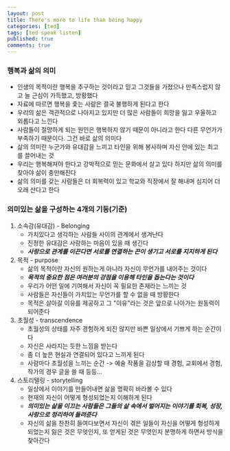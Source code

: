 ```yaml
---
layout: post
title: There's more to life than being happy
categories: [ted]
tags: [ted speak listen]
published: true
comments: true
---
```


### 행복과 삶의 의미
- 인생의 목적이란 행복을 추구하는 것이라고 믿고 그것들을 가졌으나 만족스럽지 않고 늘 근심이 가득했고, 방황했다 
- 자료에 따르면 행복을 좇는 사람은 결국 불행하게 된다고 한다
- 우리의 삶은 객관적으로 나아지고 있지만 더 많은 사람들이 희망을 잃고 우울하고 외롭다고 느낀다
- 사람들이 절망하게 되는 원인은 행복하지 않기 때문이 아니라고 한다 다른 무언가가 부족하기 때문이다. 그건 바로 삶의 의미다
- 삶의 의미란 누군가와 유대감을 느끼고 타인을 위해 봉사하며 자신 안에 있는 최고를 끌어내는 것
- 우리는 행복해져야 한다고 강박적으로 믿는 문화에서 살고 있다 하지만 삶의 의미를 찾아야 삶이 충만해진다
- 삶의 의미를 갖는 사람들은 더 회복력이 있고 학교와 직장에서 잘 해내며 심지어 더 오래 산다고 한다

### 의미있는 삶을 구성하는 4개의 기둥(기준)
1. 소속감(유대감) - Belonging
    - 가치있다고 생각하는 사람들 사이의 관계에서 생겨난다
    - 진정한 유대감은 사랑하는 마음이 있을 때 생긴다
    - ***사랑으로 관계를 이끈다면 서로를 연결하는 끈이 생기고 서로를 지지하게 된다***
2. 목적 - purpose
    - 삶의 목적이란 자신의 원하는게 아니라 자신이 무언가를 내어주는 것이다
    - ***목적의 중요한 점은 여러분의 강점을 이용해 타인을 돕는다는 것이다***
    - 우리가 어떤 일에 기여해서 자신이 꼭 필요한 존재라는 느끼는 것
    - 사람들은 자신들이 가치있는 무언가를 할 수 없을 때 방황한다
    - 목적은 살아갈 이유를 제공하고 그 "이유"라는 것은 앞으로 나아가는 원동력이 되어준다
3. 초월성 - transcendence
    - 초월성의 상태를 자주 경험하게 되진 않지만 바쁜 일상에서 기쁘게 하는 순간이다
    - 자신은 사라지는 듯한 느낌을 받는다
    - 좀 더 높은 현실과 연결되어 있다고 느끼게 된다
    - 사람마다 초월성을 느끼는 순간 -> 예술 작품을 감상할 때 경험, 교회에서 경험, 작가의 경우 글을 쓸 때 등등...
4. 스토리텔링 - storytelling
    - 일상에서 이야기를 만들어내면 삶을 명확히 바라볼 수 있다
    - 현재의 자신이 어떻게 형성되었는지 이해하게 된다
    - ***의미있는 삶을 이끄는 사람들은 그들의 삶 속에서 벌어지는 이야기를 회복, 성장, 사랑으로 정리하여 들려준다***
    - 자신의 삶을 찬찬히 들여다보면서 자신이 겪은 일들이 자신을 어떻게 형성하게 되었는지 잃은 것은 무엇인지, 또 얻게된 것은 무엇인지 분명하게 하면서 방식을 찾아간다


